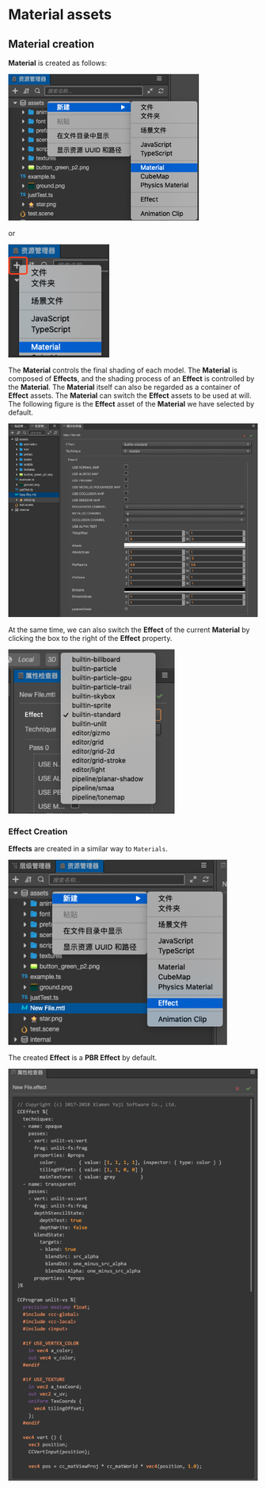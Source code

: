 # Material assets

## Material creation

__Material__ is created as follows:

![material-create](material/material-create.png)

or

![material-create-menu](material/material-create-menu.png)

The __Material__ controls the final shading of each model. The __Material__ is composed of __Effects__, and the shading process of an __Effect__ is controlled by the __Material__. The __Material__ itself can also be regarded as a container of __Effect__ assets. The __Material__ can switch the __Effect__ assets to be used at will. The following figure is the __Effect__ asset of the __Material__ we have selected by default.

![default-effect](material/default-effect.png)

At the same time, we can also switch the __Effect__ of the current __Material__ by clicking the box to the right of the __Effect__ property.

![effects](material/effects.png)

### Effect Creation

__Effects__ are created in a similar way to `Materials`.

![effect-create](material/effect-create.png)

The created __Effect__ is a __PBR Effect__ by default.

![effect-show](material/effect-show.png)
